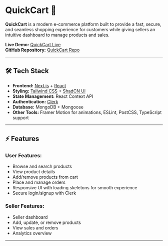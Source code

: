 # QuickCart 🛒

**QuickCart** is a modern e-commerce platform built to provide a fast, secure, and seamless shopping experience for customers while giving sellers an intuitive dashboard to manage products and sales.

**Live Demo:** [QuickCart Live](https://amrit-quick-cart.netlify.app)  
**GitHub Repository:** [QuickCart Repo](https://github.com/amritrai404/Quick-Cart)

---

## 🛠 Tech Stack

- **Frontend:** [Next.js](https://nextjs.org/) + [React](https://react.dev/)
- **Styling:** [Tailwind CSS](https://tailwindcss.com/) + [ShadCN UI](https://ui.shadcn.com/)
- **State Management:** React Context API
- **Authentication:** [Clerk](https://clerk.com/)
- **Database:** MongoDB + Mongoose
- **Other Tools:** Framer Motion for animations, ESLint, PostCSS, TypeScript support

---

## ⚡ Features

### User Features:
- Browse and search products
- View product details
- Add/remove products from cart
- Place and manage orders
- Responsive UI with loading skeletons for smooth experience
- Secure login/signup with Clerk

### Seller Features:
- Seller dashboard
- Add, update, or remove products
- View sales and orders
- Analytics overview

---
